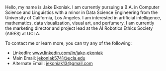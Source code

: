 Hello, my name is Jake Ekoniak. I am currently pursuing a B.A. in Computer Science and Linguistics with a minor in Data Science Engineering from the University of California, Los Angeles. I am interested in artificial intelligence, mathematics, data visualization, visual art, and perfumery. I am currently the marketing director and project lead at the AI Robotics Ethics Society (AIRES) at UCLA. 

To contact me or learn more, you can try any of the following:
- LinkedIn: www.linkedin.com/in/jake-ekoniak
- Main Email: jekoniak5741@ucla.edu
- Alternate Email: jekoniak13@gmail.com


